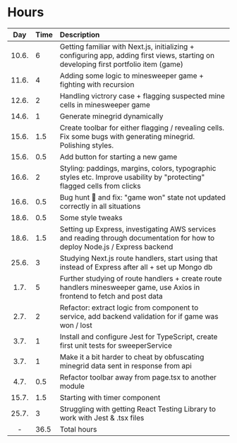 # Hours

|  Day  | Time | Description                                                                                                                           |
| :---: | :--- | :------------------------------------------------------------------------------------------------------------------------------------ |
| 10.6. | 6    | Getting familiar with Next.js, initializing + configuring app, adding first views, starting on developing first portfolio item (game) |
| 11.6. | 4    | Adding some logic to minesweeper game + fighting with recursion                                                                       |
| 12.6. | 2    | Handling victrory case + flagging suspected mine cells in minesweeper game                                                            |
| 14.6. | 1    | Generate minegrid dynamically                                                                                                         |
| 15.6. | 1.5  | Create toolbar for either flagging / revealing cells. Fix some bugs with generating minegrid. Polishing styles.                       |
| 15.6. | 0.5  | Add button for starting a new game                                                                                                    |
| 16.6. | 2    | Styling: paddings, margins, colors, typographic styles etc. Improve usability by "protecting" flagged cells from clicks               |
| 16.6. | 0.5  | Bug hunt 🐛 and fix: "game won" state not updated correctly in all situations                                                         |
| 18.6. | 0.5  | Some style tweaks                                                                                                                     |
| 18.6. | 1.5  | Setting up Express, investigating AWS services and reading through documentation for how to deploy Node.js / Express backend          |
| 25.6. | 3    | Studying Next.js route handlers, start using that instead of Express after all + set up Mongo db                                      |
| 1.7.  | 5    | Further studying of route handlers + create route handlers minesweeper game, use Axios in frontend to fetch and post data             |
| 2.7.  | 2    | Refactor: extract logic from component to service, add backend validation for if game was won / lost                                  |
| 3.7.  | 1    | Install and configure Jest for TypeScript, create first unit tests for sweeperService                                                 |
| 3.7.  | 1    | Make it a bit harder to cheat by obfuscating minegrid data sent in response from api                                                  |
| 4.7.  | 0.5  | Refactor toolbar away from page.tsx to another module                                                                                 |
| 15.7. | 1.5  | Starting with timer component                                                                                                         |
| 25.7. | 3    | Struggling with getting React Testing Library to work with Jest & .tsx files                                                          |
|   -   | 36.5 | Total hours                                                                                                                           |
